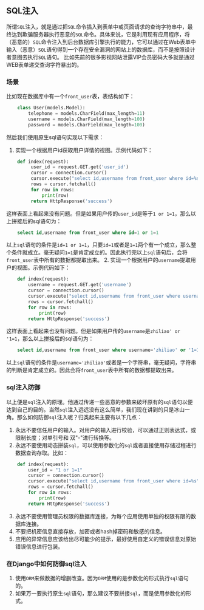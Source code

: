 ## SQL注入

所谓`SQL`注入，就是通过把`SQL`命令插入到表单中或页面请求的查询字符串中，最终达到欺骗服务器执行恶意的`SQL`命令。具体来说，它是利用现有应用程序，将（恶意的）`SQL`命令注入到后台数据库引擎执行的能力，它可以通过在Web表单中输入（恶意）`SQL`语句得到一个存在安全漏洞的网站上的数据库，而不是按照设计者意图去执行`SQL`语句。 比如先前的很多影视网站泄露VIP会员密码大多就是通过WEB表单递交查询字符暴出的。

### 场景

比如现在数据库中有一个`front_user`表，表结构如下：
```python
    class User(models.Model):
        telephone = models.CharField(max_length=11)
        username = models.CharField(max_length=100)
        password = models.CharField(max_length=100)
```
然后我们使用原生sql语句实现以下需求：
1. 实现一个根据用户id获取用户详情的视图。示例代码如下：
```python
    def index(request):
         user_id = request.GET.get('user_id')
         cursor = connection.cursor()
         cursor.execute("select id,username from front_user where id=%s" % user_id)
         rows = cursor.fetchall()
         for row in rows:
             print(row)
         return HttpResponse('success')
```
这样表面上看起来没有问题。但是如果用户传的`user_id`是等于`1 or 1=1`，那么以上拼接后的sql语句为：
```sql
    select id,username from front_user where id=1 or 1=1
```
以上`sql`语句的条件是`id=1 or 1=1`，只要`id=1`或者是`1=1`两个有一个成立，那么整个条件就成立。毫无疑问`1=1`是肯定成立的。因此执行完以上`sql`语句后，会将`front_user`表中所有的数据都提取出来。
2. 实现一个根据用户的`username`提取用户的视图。示例代码如下：
```python
    def index(request):
        username = request.GET.get('username')
        cursor = connection.cursor()
        cursor.execute("select id,username from front_user where username='%s'" % username)
        rows = cursor.fetchall()
        for row in rows:
            print(row)
        return HttpResponse('success')
```
这样表面上看起来也没有问题。但是如果用户传的`username`是`zhiliao' or '1=1`，那么以上拼接后的sql语句为：
```sql
    select id,username from front_user where username='zhiliao' or '1=1'
```
以上`sql`语句的条件是`username='zhiliao'`或者是一个字符串，毫无疑问，字符串的判断是肯定成立的。因此会将`front_user`表中所有的数据都提取出来。

### sql注入防御

以上便是`sql`注入的原理。他通过传递一些恶意的参数来破坏原有的`sql`语句以便达到自己的目的。当然`sql`注入远远没有这么简单，我们现在讲到的只是冰山一角。那么如何防御`sql`注入呢？归类起来主要有以下几点：
1. 永远不要信任用户的输入。对用户的输入进行校验，可以通过正则表达式，或限制长度；对单引号和 双"-"进行转换等。
2. 永远不要使用动态拼装`sql`，可以使用参数化的`sql`或者直接使用存储过程进行数据查询存取。比如：
```python
    def index(request):
        user_id = "1 or 1=1"
        cursor = connection.cursor()
        cursor.execute("select id,username from front_user where id=%s",(user_id,))
        rows = cursor.fetchall()
        for row in rows:
            print(row)
        return HttpResponse('success')
```
3. 永远不要使用管理员权限的数据库连接，为每个应用使用单独的权限有限的数据库连接。
4. 不要把机密信息直接存放，加密或者hash掉密码和敏感的信息。
5. 应用的异常信息应该给出尽可能少的提示，最好使用自定义的错误信息对原始错误信息进行包装。


### 在Django中如何防御sql注入

1. 使用`ORM`来做数据的增删改查。因为`ORM`使用的是参数化的形式执行`sql`语句的。
2. 如果万一要执行原生`sql`语句，那么建议不要拼接`sql`，而是使用参数化的形式。